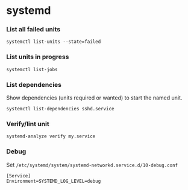 # systemd

### List all failed units 

```
systemctl list-units --state=failed
```

### List units in progress

```
systemctl list-jobs
```

### List dependencies

Show dependencies (units required or wanted) to start the named unit. 

```
systemctl list-dependencies sshd.service
```
### Verify/lint unit

```
systemd-analyze verify my.service
```

### Debug

Set `/etc/systemd/system/systemd-networkd.service.d/10-debug.conf`

```
[Service]
Environment=SYSTEMD_LOG_LEVEL=debug
```
